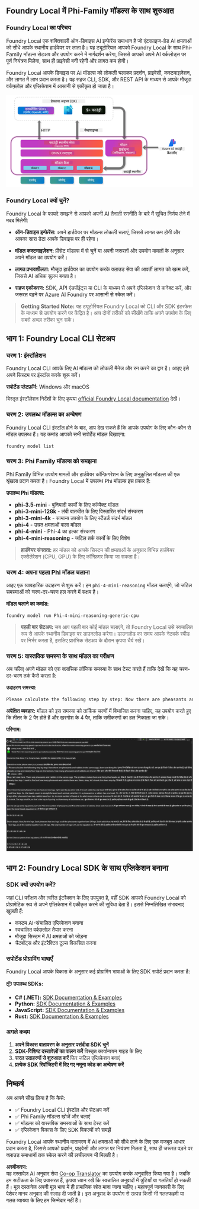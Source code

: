 <!--
CO_OP_TRANSLATOR_METADATA:
{
  "original_hash": "52973a5680a65a810aa80b7036afd31f",
  "translation_date": "2025-06-27T13:36:28+00:00",
  "source_file": "md/01.Introduction/02/07.FoundryLocal.md",
  "language_code": "hi"
}
-->
## Foundry Local में Phi-Family मॉडल्स के साथ शुरुआत

### Foundry Local का परिचय

Foundry Local एक शक्तिशाली ऑन-डिवाइस AI इन्फेरेंस समाधान है जो एंटरप्राइज-ग्रेड AI क्षमताओं को सीधे आपके स्थानीय हार्डवेयर पर लाता है। यह ट्यूटोरियल आपको Foundry Local के साथ Phi-Family मॉडल्स सेटअप और उपयोग करने में मार्गदर्शन करेगा, जिससे आपको अपने AI वर्कलोड्स पर पूर्ण नियंत्रण मिलेगा, साथ ही प्राइवेसी बनी रहेगी और लागत कम होगी।

Foundry Local आपके डिवाइस पर AI मॉडल्स को लोकली चलाकर प्रदर्शन, प्राइवेसी, कस्टमाइज़ेशन, और लागत में लाभ प्रदान करता है। यह सहज CLI, SDK, और REST API के माध्यम से आपके मौजूदा वर्कफ़्लोज़ और एप्लिकेशन में आसानी से एकीकृत हो जाता है।


![arch](../../../../../translated_images/foundry-local-arch.8823e321dd8258d7d68815ddb0153503587142ff32e6997041c7cf0c9df24b49.hi.png)

### Foundry Local क्यों चुनें?

Foundry Local के फायदे समझने से आपको अपनी AI तैनाती रणनीति के बारे में सूचित निर्णय लेने में मदद मिलेगी:

- **ऑन-डिवाइस इन्फेरेंस:** अपने हार्डवेयर पर मॉडल्स लोकली चलाएं, जिससे लागत कम होगी और आपका सारा डेटा आपके डिवाइस पर ही रहेगा।

- **मॉडल कस्टमाइज़ेशन:** प्रीसेट मॉडल्स में से चुनें या अपनी जरूरतों और उपयोग मामलों के अनुसार अपने मॉडल का उपयोग करें।

- **लागत प्रभावशीलता:** मौजूदा हार्डवेयर का उपयोग करके क्लाउड सेवा की आवर्ती लागत को खत्म करें, जिससे AI अधिक सुलभ बनता है।

- **सहज एकीकरण:** SDK, API एंडपॉइंट्स या CLI के माध्यम से अपने एप्लिकेशन से कनेक्ट करें, और जरूरत बढ़ने पर Azure AI Foundry पर आसानी से स्केल करें।

> **Getting Started Note:** यह ट्यूटोरियल Foundry Local को CLI और SDK इंटरफेस के माध्यम से उपयोग करने पर केंद्रित है। आप दोनों तरीकों को सीखेंगे ताकि अपने उपयोग के लिए सबसे अच्छा तरीका चुन सकें।

## भाग 1: Foundry Local CLI सेटअप

### चरण 1: इंस्टॉलेशन

Foundry Local CLI आपके लिए AI मॉडल्स को लोकली मैनेज और रन करने का द्वार है। आइए इसे अपने सिस्टम पर इंस्टॉल करके शुरू करें।

**सपोर्टेड प्लेटफ़ॉर्म:** Windows और macOS

विस्तृत इंस्टॉलेशन निर्देशों के लिए कृपया [official Foundry Local documentation](https://github.com/microsoft/Foundry-Local/blob/main/README.md) देखें।

### चरण 2: उपलब्ध मॉडल्स का अन्वेषण

Foundry Local CLI इंस्टॉल होने के बाद, आप देख सकते हैं कि आपके उपयोग के लिए कौन-कौन से मॉडल उपलब्ध हैं। यह कमांड आपको सभी सपोर्टेड मॉडल दिखाएगा:


```bash
foundry model list
```

### चरण 3: Phi Family मॉडल्स को समझना

Phi Family विभिन्न उपयोग मामलों और हार्डवेयर कॉन्फ़िगरेशन के लिए अनुकूलित मॉडल्स की एक श्रृंखला प्रदान करता है। Foundry Local में उपलब्ध Phi मॉडल्स इस प्रकार हैं:

**उपलब्ध Phi मॉडल्स:** 

- **phi-3.5-mini** - बुनियादी कार्यों के लिए कॉम्पैक्ट मॉडल
- **phi-3-mini-128k** - लंबी बातचीत के लिए विस्तारित संदर्भ संस्करण
- **phi-3-mini-4k** - सामान्य उपयोग के लिए स्टैंडर्ड संदर्भ मॉडल
- **phi-4** - उन्नत क्षमताओं वाला मॉडल
- **phi-4-mini** - Phi-4 का हल्का संस्करण
- **phi-4-mini-reasoning** - जटिल तर्क कार्यों के लिए विशेष

> **हार्डवेयर संगतता:** हर मॉडल को आपके सिस्टम की क्षमताओं के अनुसार विभिन्न हार्डवेयर एक्सेलेरेशन (CPU, GPU) के लिए कॉन्फ़िगर किया जा सकता है।

### चरण 4: अपना पहला Phi मॉडल चलाना

आइए एक व्यावहारिक उदाहरण से शुरू करें। हम `phi-4-mini-reasoning` मॉडल चलाएंगे, जो जटिल समस्याओं को चरण-दर-चरण हल करने में सक्षम है।


**मॉडल चलाने का कमांड:**

```bash
foundry model run Phi-4-mini-reasoning-generic-cpu
```

> **पहली बार सेटअप:** जब आप पहली बार कोई मॉडल चलाएंगे, तो Foundry Local उसे स्वचालित रूप से आपके स्थानीय डिवाइस पर डाउनलोड करेगा। डाउनलोड का समय आपके नेटवर्क स्पीड पर निर्भर करता है, इसलिए प्रारंभिक सेटअप के दौरान कृपया धैर्य रखें।

### चरण 5: वास्तविक समस्या के साथ मॉडल का परीक्षण

अब चलिए अपने मॉडल को एक क्लासिक लॉजिक समस्या के साथ टेस्ट करते हैं ताकि देखें कि यह चरण-दर-चरण तर्क कैसे करता है:

**उदाहरण समस्या:**

```txt
Please calculate the following step by step: Now there are pheasants and rabbits in the same cage, there are thirty-five heads on top and ninety-four legs on the bottom, how many pheasants and rabbits are there?
```

**अपेक्षित व्यवहार:** मॉडल को इस समस्या को तार्किक चरणों में विभाजित करना चाहिए, यह उपयोग करते हुए कि तीतर के 2 पैर होते हैं और खरगोश के 4 पैर, ताकि समीकरणों का हल निकाला जा सके।

**परिणाम:**

![cli](../../../../../translated_images/cli.862ec6b55c2b5d916093866d4df99190150d4198fd33ab79e586f9d6f5403089.hi.png)

## भाग 2: Foundry Local SDK के साथ एप्लिकेशन बनाना

### SDK क्यों उपयोग करें?

जहां CLI परीक्षण और त्वरित इंटरैक्शन के लिए उपयुक्त है, वहीं SDK आपको Foundry Local को प्रोग्रामेटिक रूप से अपने एप्लिकेशन में एकीकृत करने की सुविधा देता है। इससे निम्नलिखित संभावनाएं खुलती हैं:

- कस्टम AI-संचालित एप्लिकेशन बनाना
- स्वचालित वर्कफ़्लोज़ तैयार करना
- मौजूदा सिस्टम में AI क्षमताओं को जोड़ना
- चैटबॉट्स और इंटरैक्टिव टूल्स विकसित करना

### सपोर्टेड प्रोग्रामिंग भाषाएँ

Foundry Local आपके विकास के अनुसार कई प्रोग्रामिंग भाषाओं के लिए SDK सपोर्ट प्रदान करता है:

**📦 उपलब्ध SDKs:**

- **C# (.NET):** [SDK Documentation & Examples](https://github.com/microsoft/Foundry-Local/tree/main/sdk/cs)
- **Python:** [SDK Documentation & Examples](https://github.com/microsoft/Foundry-Local/tree/main/sdk/python)
- **JavaScript:** [SDK Documentation & Examples](https://github.com/microsoft/Foundry-Local/tree/main/sdk/js)
- **Rust:** [SDK Documentation & Examples](https://github.com/microsoft/Foundry-Local/tree/main/sdk/rust)

### अगले कदम

1. **अपने विकास वातावरण के अनुसार पसंदीदा SDK चुनें**
2. **SDK-विशिष्ट दस्तावेज़ों का पालन करें** विस्तृत कार्यान्वयन गाइड के लिए
3. **सरल उदाहरणों से शुरुआत करें** फिर जटिल एप्लिकेशन बनाएं
4. **प्रत्येक SDK रिपॉजिटरी में दिए गए नमूना कोड का अन्वेषण करें**

## निष्कर्ष

अब आपने सीख लिया है कि कैसे:
- ✅ Foundry Local CLI इंस्टॉल और सेटअप करें
- ✅ Phi Family मॉडल्स खोजें और चलाएं
- ✅ मॉडल्स को वास्तविक समस्याओं के साथ टेस्ट करें
- ✅ एप्लिकेशन विकास के लिए SDK विकल्पों को समझें

Foundry Local आपके स्थानीय वातावरण में AI क्षमताओं को सीधे लाने के लिए एक मजबूत आधार प्रदान करता है, जिससे आपको प्रदर्शन, प्राइवेसी और लागत पर नियंत्रण मिलता है, साथ ही जरूरत पड़ने पर क्लाउड समाधानों तक स्केल करने की लचीलापन भी मिलती है।

**अस्वीकरण**:  
यह दस्तावेज़ AI अनुवाद सेवा [Co-op Translator](https://github.com/Azure/co-op-translator) का उपयोग करके अनुवादित किया गया है। जबकि हम सटीकता के लिए प्रयासरत हैं, कृपया ध्यान रखें कि स्वचालित अनुवादों में त्रुटियाँ या गलतियाँ हो सकती हैं। मूल दस्तावेज़ अपनी मूल भाषा में ही प्रामाणिक स्रोत माना जाना चाहिए। महत्वपूर्ण जानकारी के लिए पेशेवर मानव अनुवाद की सलाह दी जाती है। इस अनुवाद के उपयोग से उत्पन्न किसी भी गलतफहमी या गलत व्याख्या के लिए हम जिम्मेदार नहीं हैं।